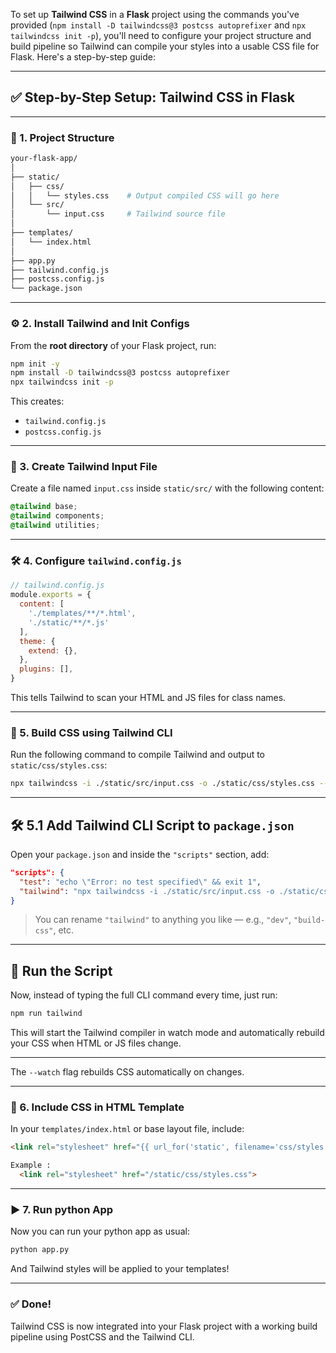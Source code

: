 To set up **Tailwind CSS** in a **Flask** project using the commands you've provided (`npm install -D tailwindcss@3 postcss autoprefixer` and `npx tailwindcss init -p`), you'll need to configure your project structure and build pipeline so Tailwind can compile your styles into a usable CSS file for Flask. Here's a step-by-step guide:

---

## ✅ Step-by-Step Setup: Tailwind CSS in Flask

---

### 📁 1. Project Structure

```bash
your-flask-app/
│
├── static/
│   ├── css/
│   │   └── styles.css    # Output compiled CSS will go here
│   └── src/
│       └── input.css     # Tailwind source file
│
├── templates/
│   └── index.html
│
├── app.py
├── tailwind.config.js
├── postcss.config.js
└── package.json
```

---

### ⚙️ 2. Install Tailwind and Init Configs

From the **root directory** of your Flask project, run:

```bash
npm init -y
npm install -D tailwindcss@3 postcss autoprefixer
npx tailwindcss init -p
```

This creates:

- `tailwind.config.js`
- `postcss.config.js`

---

### 📄 3. Create Tailwind Input File

Create a file named `input.css` inside `static/src/` with the following content:

```css
@tailwind base;
@tailwind components;
@tailwind utilities;
```

---

### 🛠️ 4. Configure `tailwind.config.js`

```js
// tailwind.config.js
module.exports = {
  content: [
    './templates/**/*.html',
    './static/**/*.js'
  ],
  theme: {
    extend: {},
  },
  plugins: [],
}
```

This tells Tailwind to scan your HTML and JS files for class names.

---

### 🧠 5. Build CSS using Tailwind CLI

Run the following command to compile Tailwind and output to `static/css/styles.css`:

```bash
npx tailwindcss -i ./static/src/input.css -o ./static/css/styles.css --watch
```

---

## 🛠️ 5.1 Add Tailwind CLI Script to `package.json`

Open your `package.json` and inside the `"scripts"` section, add:

```json
"scripts": {
  "test": "echo \"Error: no test specified\" && exit 1",
  "tailwind": "npx tailwindcss -i ./static/src/input.css -o ./static/css/styles.css --watch"
}
```

> You can rename `"tailwind"` to anything you like — e.g., `"dev"`, `"build-css"`, etc.

---

## 🚀 Run the Script

Now, instead of typing the full CLI command every time, just run:

```bash
npm run tailwind
```

This will start the Tailwind compiler in watch mode and automatically rebuild your CSS when HTML or JS files change.

---





The `--watch` flag rebuilds CSS automatically on changes.

---

### 🧩 6. Include CSS in HTML Template

In your `templates/index.html` or base layout file, include:

```html
<link rel="stylesheet" href="{{ url_for('static', filename='css/styles.css') }}">

Example :
  <link rel="stylesheet" href="/static/css/styles.css">

```

---

### ▶️ 7. Run python App

Now you can run your python app as usual:

```bash
python app.py
```

And Tailwind styles will be applied to your templates!

---

### ✅ Done!

Tailwind CSS is now integrated into your Flask project with a working build pipeline using PostCSS and the Tailwind CLI.
